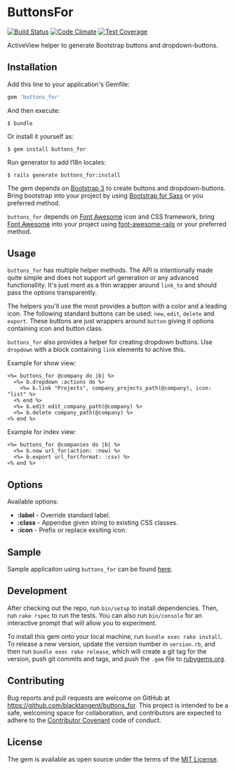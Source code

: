 [travis]: https://travis-ci.org/blacktangent/buttons_for
[codeclimate]: https://codeclimate.com/github/blacktangent/buttons_for
[fontawesome]: https://fortawesome.github.io/Font-Awesome
[fontawesomerails]: https://github.com/bokmann/font-awesome-rails
[coveralls]: https://coveralls.io/r/blacktangent/buttons_for

# ButtonsFor

[![Build Status](https://travis-ci.org/blacktangent/buttons_for.svg?branch=master)][travis]
[![Code Climate](https://codeclimate.com/github/blacktangent/buttons_for/badges/gpa.svg)][codeclimate]
[![Test Coverage](http://img.shields.io/coveralls/blacktangent/buttons_for/master.svg)][coveralls]

ActiveView helper to generate Bootstrap buttons and dropdown-buttons.

## Installation

Add this line to your application's Gemfile:

```ruby
gem 'buttons_for'
```

And then execute:

    $ bundle

Or install it yourself as:

    $ gem install buttons_for

Run generator to add I18n locales:

    $ rails generate buttons_for:install

The gem depends on [Bootstrap 3](http://getbootstrap.com/) to create buttons and dropdown-buttons. Bring bootstrap into
your project by using [Bootstrap for Sass](https://github.com/twbs/bootstrap-sass) or you preferred method.

`buttons_for` depends on [Font Awesome][fontawesome] icon and CSS
framework, bring [Font Awesome][fontawesome] into your project using
[font-awesome-rails][fontawesomerails] or your preferred method.

## Usage

`buttons_for` has multiple helper methods. The API is intentionally made
quite simple and does not support url generation or any advanced
functionallity. It's just ment as a thin wrapper around `link_to` and
should pass the options transparently.

The helpers you'll use the most provides a button with a color and a
leading icon. The following standard buttons can be used: `new`, `edit`,
`delete` and `export`. These buttons are just wrappers around `button`
giving it options containing icon and button class.

`buttons_for` also provides a helper for creating dropdown buttons. Use
`dropdown` with a block containing `link` elements to achive this.

Example for show view:

```erb
<%= buttons_for @company do |b| %>
  <%= b.dropdown :actions do %>
    <%= b.link "Projects", company_projects_path(@company), icon: "list" %>
  <% end %>
  <%= b.edit edit_company_path(@company) %>
  <%= b.delete company_path(@company) %>
<% end %>
```

Example for index view:

```erb
<%= buttons_for @companies do |b| %>
  <%= b.new url_for(action: :new) %>
  <%= b.export url_for(format: :csv) %>
<% end %>
```

## Options

Available options:

* __:label__ - Override standard label.
* __:class__ - Appendse given string to existing CSS classes.
* __:icon__  - Prefix or replace exsiting icon.

## Sample
Sample applicaiton using `buttons_for` can be found [here](https://github.com/blacktangent/buttons_for-demo).

## Development

After checking out the repo, run `bin/setup` to install dependencies. Then, run `rake rspec` to run the tests. You can also run `bin/console` for an interactive prompt that will allow you to experiment.

To install this gem onto your local machine, run `bundle exec rake install`. To release a new version, update the version number in `version.rb`, and then run `bundle exec rake release`, which will create a git tag for the version, push git commits and tags, and push the `.gem` file to [rubygems.org](https://rubygems.org).

## Contributing

Bug reports and pull requests are welcome on GitHub at https://github.com/blacktangent/buttons_for. This project is intended to be a safe, welcoming space for collaboration, and contributors are expected to adhere to the [Contributor Covenant](contributor-covenant.org) code of conduct.


## License

The gem is available as open source under the terms of the [MIT License](http://opensource.org/licenses/MIT).

